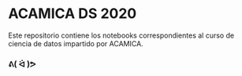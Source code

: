 ACAMICA DS 2020
===========

Este repositorio contiene los notebooks correspondientes al curso de ciencia de datos impartido por ACAMICA.

### ᕕ( ᐛ )ᕗ
